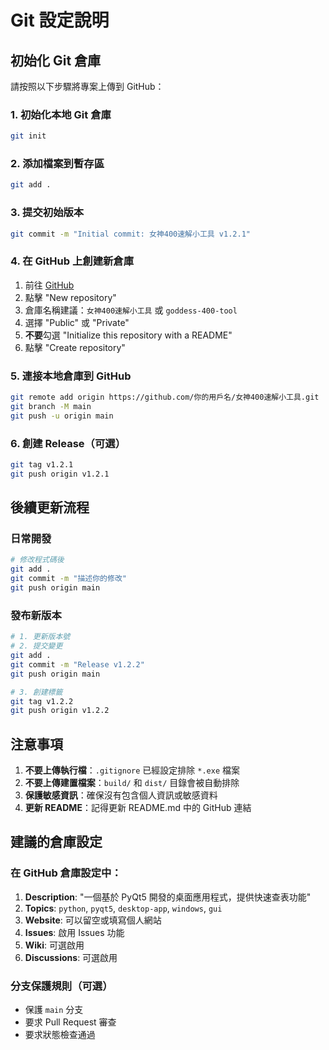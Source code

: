 # Git 設定說明

## 初始化 Git 倉庫

請按照以下步驟將專案上傳到 GitHub：

### 1. 初始化本地 Git 倉庫
```bash
git init
```

### 2. 添加檔案到暫存區
```bash
git add .
```

### 3. 提交初始版本
```bash
git commit -m "Initial commit: 女神400速解小工具 v1.2.1"
```

### 4. 在 GitHub 上創建新倉庫
1. 前往 [GitHub](https://github.com)
2. 點擊 "New repository"
3. 倉庫名稱建議：`女神400速解小工具` 或 `goddess-400-tool`
4. 選擇 "Public" 或 "Private"
5. **不要**勾選 "Initialize this repository with a README"
6. 點擊 "Create repository"

### 5. 連接本地倉庫到 GitHub
```bash
git remote add origin https://github.com/你的用戶名/女神400速解小工具.git
git branch -M main
git push -u origin main
```

### 6. 創建 Release（可選）
```bash
git tag v1.2.1
git push origin v1.2.1
```

## 後續更新流程

### 日常開發
```bash
# 修改程式碼後
git add .
git commit -m "描述你的修改"
git push origin main
```

### 發布新版本
```bash
# 1. 更新版本號
# 2. 提交變更
git add .
git commit -m "Release v1.2.2"
git push origin main

# 3. 創建標籤
git tag v1.2.2
git push origin v1.2.2
```

## 注意事項

1. **不要上傳執行檔**：`.gitignore` 已經設定排除 `*.exe` 檔案
2. **不要上傳建置檔案**：`build/` 和 `dist/` 目錄會被自動排除
3. **保護敏感資訊**：確保沒有包含個人資訊或敏感資料
4. **更新 README**：記得更新 README.md 中的 GitHub 連結

## 建議的倉庫設定

### 在 GitHub 倉庫設定中：
1. **Description**: "一個基於 PyQt5 開發的桌面應用程式，提供快速查表功能"
2. **Topics**: `python`, `pyqt5`, `desktop-app`, `windows`, `gui`
3. **Website**: 可以留空或填寫個人網站
4. **Issues**: 啟用 Issues 功能
5. **Wiki**: 可選啟用
6. **Discussions**: 可選啟用

### 分支保護規則（可選）
- 保護 `main` 分支
- 要求 Pull Request 審查
- 要求狀態檢查通過
